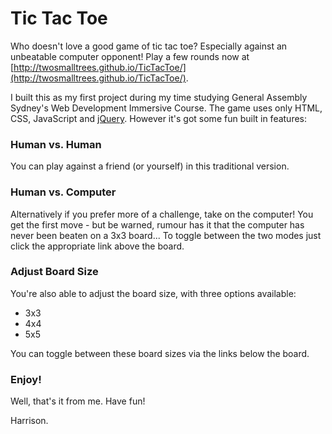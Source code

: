 # Tic Tac Toe

Who doesn't love a good game of tic tac toe? Especially against an unbeatable computer opponent! Play a few rounds now at [http://twosmalltrees.github.io/TicTacToe/](http://twosmalltrees.github.io/TicTacToe/).

I built this as my first project during my time studying General Assembly Sydney's Web Development Immersive Course. The game uses only HTML, CSS, JavaScript and [jQuery](https://jquery.com/). However it's got some fun built in features:

### Human vs. Human

You can play against a friend (or yourself) in this traditional version.

### Human vs. Computer

Alternatively if you prefer more of a challenge, take on the computer! You get the first move - but be warned, rumour has it that the computer has never been beaten on a 3x3 board... To toggle between the two modes just click the appropriate link above the board.

### Adjust Board Size

You're also able to adjust the board size, with three options available:
* 3x3
* 4x4
* 5x5

You can toggle between these board sizes via the links below the board.

### Enjoy!

Well, that's it from me. Have fun!

Harrison.
